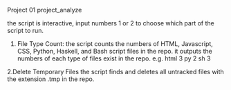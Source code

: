 Project 01   project_analyze

the script is interactive, input numbers 1 or 2 to choose which part of the script to run.


1. File Type Count:
the script counts the numbers of HTML, Javascript, CSS, Python, Haskell, and Bash script files
in the repo. it outputs the numbers of each type of files exist in the repo.
e.g. html 3 
py 2
sh 3


2.Delete Temporary Files 
the script finds and deletes all untracked files with the extension .tmp in the repo. 
